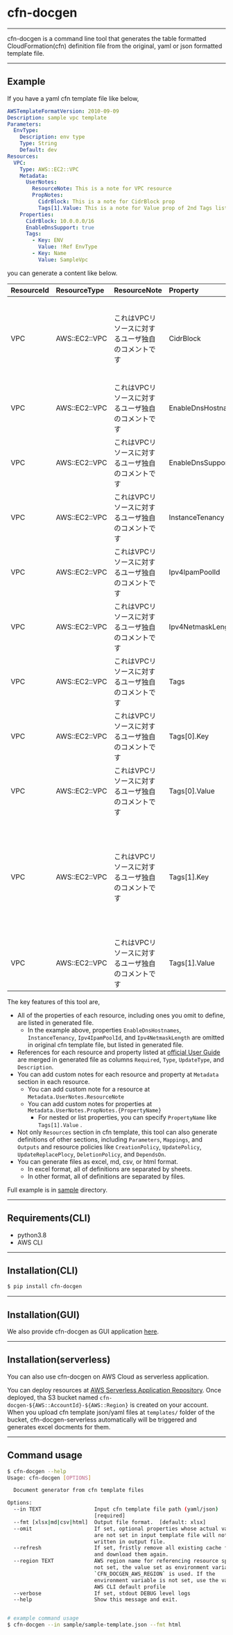 # cfn-docgen

<!-- ![buildbadge](https://codebuild.ap-northeast-1.amazonaws.com/badges?uuid=eyJlbmNyeXB0ZWREYXRhIjoidERrRjdNRERUMWRqWGc5TW1VTGREYXJkQ1BKc2JremZsRS8vK21jdThTeWlTeEpaVTRJSHU0aVBVTHE2aDJudStCUXF6c2tFWlZQSnFiLzhta216dk1nPSIsIml2UGFyYW1ldGVyU3BlYyI6Ik95ZGR1VHBOZ0pqZUJXZWkiLCJtYXRlcmlhbFNldFNlcmlhbCI6MX0%3D&branch=release) -->

---

cfn-docgen is a command line tool that generates the table formatted CloudFormation(cfn) definition file from the original, yaml or json formatted template file. 

---

## Example
If you have a yaml cfn template file like below, 
```Yaml
AWSTemplateFormatVersion: 2010-09-09
Description: sample vpc template
Parameters:
  EnvType:
    Description: env type
    Type: String
    Default: dev
Resources: 
  VPC:
    Type: AWS::EC2::VPC
    Metadata:
      UserNotes:
        ResourceNote: This is a note for VPC resource
        PropNotes:
          CidrBlock: This is a note for CidrBlock prop
          Tags[1].Value: This is a note for Value prop of 2nd Tags list prop
    Properties:
      CidrBlock: 10.0.0.0/16
      EnableDnsSupport: true
      Tags:
        - Key: ENV
          Value: !Ref EnvType
        - Key: Name
          Value: SampleVpc
```
you can generate a content like below.

| ResourceId   | ResourceType   | ResourceNote               | Property           | Value       | UserNote                                    | Required   | Type        | UpdateType   | Description                                                                                     | IsOmittable   | Filename   |
|:-------------|:---------------|:---------------------------|:-------------------|:------------|:--------------------------------------------|:-----------|:------------|:-------------|:------------------------------------------------------------------------------------------------|:--------------|:-----------|
| VPC          | AWS::EC2::VPC  | これはVPCリソースに対するユーザ独自のコメントです | CidrBlock          | 10.0.0.0/16 | これはCidrBlockプロパティに対するユーザ独自のコメントです           | False      | String      | Immutable    | http://docs.aws.amazon.com/AWSCloudFormation/latest/UserGuide/aws-resource-ec2-vpc.html         | False         | cfn.yaml   |
| VPC          | AWS::EC2::VPC  | これはVPCリソースに対するユーザ独自のコメントです | EnableDnsHostnames |             |                                             | False      | Boolean     | Mutable      | http://docs.aws.amazon.com/AWSCloudFormation/latest/UserGuide/aws-resource-ec2-vpc.html         | True          | cfn.yaml   |
| VPC          | AWS::EC2::VPC  | これはVPCリソースに対するユーザ独自のコメントです | EnableDnsSupport   |             |                                             | False      | Boolean     | Mutable      | http://docs.aws.amazon.com/AWSCloudFormation/latest/UserGuide/aws-resource-ec2-vpc.html         | True          | cfn.yaml   |
| VPC          | AWS::EC2::VPC  | これはVPCリソースに対するユーザ独自のコメントです | InstanceTenancy    |             |                                             | False      | String      | Mutable      | http://docs.aws.amazon.com/AWSCloudFormation/latest/UserGuide/aws-resource-ec2-vpc.html         | True          | cfn.yaml   |
| VPC          | AWS::EC2::VPC  | これはVPCリソースに対するユーザ独自のコメントです | Ipv4IpamPoolId     |             |                                             | False      | String      | Immutable    | http://docs.aws.amazon.com/AWSCloudFormation/latest/UserGuide/aws-resource-ec2-vpc.html         | True          | cfn.yaml   |
| VPC          | AWS::EC2::VPC  | これはVPCリソースに対するユーザ独自のコメントです | Ipv4NetmaskLength  |             |                                             | False      | Integer     | Immutable    | http://docs.aws.amazon.com/AWSCloudFormation/latest/UserGuide/aws-resource-ec2-vpc.html         | True          | cfn.yaml   |
| VPC          | AWS::EC2::VPC  | これはVPCリソースに対するユーザ独自のコメントです | Tags               |             |                                             | False      | List of Tag | Mutable      | http://docs.aws.amazon.com/AWSCloudFormation/latest/UserGuide/aws-resource-ec2-vpc.html         | False         | cfn.yaml   |
| VPC          | AWS::EC2::VPC  | これはVPCリソースに対するユーザ独自のコメントです | Tags[0].Key        | ENV         |                                             | True       | String      | Mutable      | http://docs.aws.amazon.com/AWSCloudFormation/latest/UserGuide/aws-properties-resource-tags.html | False         | cfn.yaml   |
| VPC          | AWS::EC2::VPC  | これはVPCリソースに対するユーザ独自のコメントです | Tags[0].Value      | DEV         |                                             | True       | String      | Mutable      | http://docs.aws.amazon.com/AWSCloudFormation/latest/UserGuide/aws-properties-resource-tags.html | False         | cfn.yaml   |
| VPC          | AWS::EC2::VPC  | これはVPCリソースに対するユーザ独自のコメントです | Tags[1].Key        | DEPARTMENT  | これはTagsプロパティ配列の2番目のKeyプロパティに対するユーザ独自のコメントです | True       | String      | Mutable      | http://docs.aws.amazon.com/AWSCloudFormation/latest/UserGuide/aws-properties-resource-tags.html | False         | cfn.yaml   |
| VPC          | AWS::EC2::VPC  | これはVPCリソースに対するユーザ独自のコメントです | Tags[1].Value      | DTBD        |                                             | True       | String      | Mutable      | http://docs.aws.amazon.com/AWSCloudFormation/latest/UserGuide/aws-properties-resource-tags.html | False         | cfn.yaml   |



The key features of this tool are,

- All of the properties of each resource, including ones you omit to define, are listed in generated file.
  - In the example above, properties `EnableDnsHostnames`, `InstanceTenancy`, `Ipv4IpamPoolId`, and `Ipv4NetmaskLength` are omitted in original cfn template file, but listed in generated file.
- References for each resource and property listed at [official User Guide](https://docs.aws.amazon.com/AWSCloudFormation/latest/UserGuide/aws-template-resource-type-ref.html) are merged in generated file as columns `Required`, `Type`, `UpdateType`, and `Description`.
- You can add custom notes for each resource and property at `Metadata` section in each resource.
  - You can add custom note for a resource at `Metadata.UserNotes.ResourceNote`
  - You can add custom notes for properties at `Metadata.UserNotes.PropNotes.{PropertyName}`
    - For nested or list properties, you can specify `PropertyName` like `Tags[1].Value` .
- Not only `Resources` section in cfn template, this tool can also generate definitions of other sections, including `Parameters`, `Mappings`, and `Outputs` and resource policies like `CreationPolicy`, `UpdatePolicy`, `UpdateReplacePlocy`, `DeletionPolicy`, and `DependsOn`.
- You can generate files as excel, md, csv, or html format.
  - In excel format, all of definitions are separated by sheets. 
  - In other format, all of definitions are separated by files.

Full example is in [sample](./sample) directory.

---

## Requirements(CLI)
- python3.8
- AWS CLI

---

## Installation(CLI)

```Bash
$ pip install cfn-docgen
```

---

## Installation(GUI)

We also provide cfn-docgen as GUI application [here](https://github.com/horietakehiro/cfn-docgen-gui).


---

## Installation(serverless)
You can also use cfn-docgen on AWS Cloud as serverless application.

You can deploy resources at [AWS Serverless Application Repository](https://ap-northeast-1.console.aws.amazon.com/lambda/home?region=ap-northeast-1#/create/app?applicationId=arn:aws:serverlessrepo:ap-northeast-1:382098889955:applications/cfn-docgen-serverless). Once deployed, tha S3 bucket named `cfn-docgen-${AWS::AccountId}-${AWS::Region}` is created on your account. When you upload cfn template json/yaml files  at `templates/` folder of the bucket, cfn-docgen-serverless automatically will be triggered and generates excel docments for them.

---

## Command usage
```Bash
$ cfn-docgen --help
Usage: cfn-docgen [OPTIONS]

  Document generator from cfn template files

Options:
  --in TEXT                 Input cfn template file path (yaml/json)
                            [required]
  --fmt [xlsx|md|csv|html]  Output file format.  [default: xlsx]
  --omit                    If set, optional properties whose actual values
                            are not set in input template file will not be
                            written in output file.
  --refresh                 If set, fristly remove all existing cache files
                            and download them again.
  --region TEXT             AWS region name for referencing resource specs. If
                            not set, the value set as environment variable
                            `CFN_DOCGEN_AWS_REGION` is used. If the
                            environment variable is not set, use the value of
                            AWS CLI default profile
  --verbose                 If set, stdout DEBUG level logs
  --help                    Show this message and exit.


# example command usage
$ cfn-docgen --in sample/sample-template.json --fmt html
```

